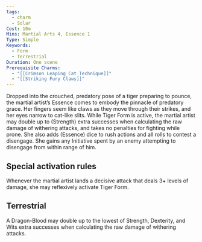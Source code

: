```yaml
---
tags:
  - charm
  - Solar
Cost: 10m
Mins: Martial Arts 4, Essence 1
Type: Simple
Keywords:
  - Form
  - Terrestrial
Duration: One scene
Prerequisite Charms:
  - "[[Crimson Leaping Cat Technique]]"
  - "[[Striking Fury Claws]]"
---
```

Dropped into the crouched, predatory pose of a tiger preparing to pounce, the martial artist’s Essence comes to embody the pinnacle of predatory grace. Her fingers seem like claws as they move through their strikes, and her eyes narrow to cat-like slits. While Tiger Form is active, the martial artist may double up to (Strength) extra successes when calculating the raw damage of withering attacks, and takes no penalties for fighting while prone. She also adds (Essence) dice to rush actions and all rolls to contest a disengage. She gains any Initiative spent by an enemy attempting to disengage from within range of him. 

## Special activation rules

Whenever the martial artist lands a decisive attack that deals 3+ levels of damage, she may reflexively activate Tiger Form. 

## Terrestrial

A Dragon-Blood may double up to the lowest of Strength, Dexterity, and Wits extra successes when calculating the raw damage of withering attacks.